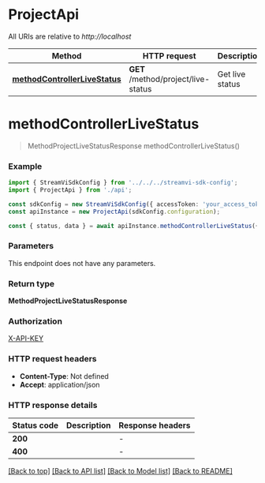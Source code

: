 # ProjectApi

All URIs are relative to *http://localhost*

|Method | HTTP request | Description|
|------------- | ------------- | -------------|
|[**methodControllerLiveStatus**](#methodcontrollerlivestatus) | **GET** /method/project/live-status | Get live status|

# **methodControllerLiveStatus**
> MethodProjectLiveStatusResponse methodControllerLiveStatus()


### Example

```typescript
import { StreamViSdkConfig } from '../../../streamvi-sdk-config';
import { ProjectApi } from './api';

const sdkConfig = new StreamViSdkConfig({ accessToken: 'your_access_token' });
const apiInstance = new ProjectApi(sdkConfig.configuration);

const { status, data } = await apiInstance.methodControllerLiveStatus({});
```

### Parameters
This endpoint does not have any parameters.


### Return type

**MethodProjectLiveStatusResponse**

### Authorization

[X-API-KEY](../README.md#X-API-KEY)

### HTTP request headers

 - **Content-Type**: Not defined
 - **Accept**: application/json


### HTTP response details
| Status code | Description | Response headers |
|-------------|-------------|------------------|
|**200** |  |  -  |
|**400** |  |  -  |

[[Back to top]](#) [[Back to API list]](../README.md#documentation-for-api-endpoints) [[Back to Model list]](../README.md#documentation-for-models) [[Back to README]](../README.md)

